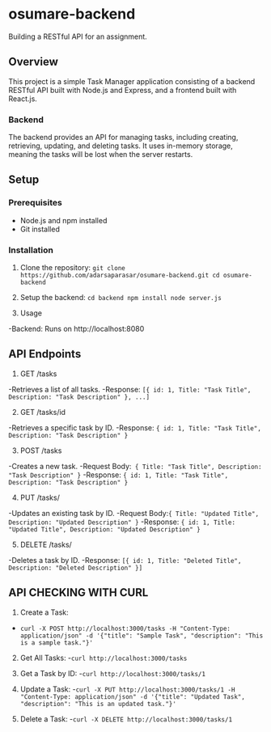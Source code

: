 # osumare-backend
Building a RESTful API for an assignment.



## Overview

This project is a simple Task Manager application consisting of a backend RESTful API built with Node.js and Express, and a frontend built with React.js.

### Backend

The backend provides an API for managing tasks, including creating, retrieving, updating, and deleting tasks. It uses in-memory storage, meaning the tasks will be lost when the server restarts.



## Setup

### Prerequisites

- Node.js and npm installed
- Git installed

### Installation

1. Clone the repository:
   `
   git clone https://github.com/adarsaparasar/osumare-backend.git
   cd osumare-backend `

2. Setup the backend:
`cd backend
npm install
node server.js`

3. Usage
   
  -Backend: Runs on http://localhost:8080

## API Endpoints

1. GET /tasks

-Retrieves a list of all tasks.
-Response: `[{ id: 1, Title: "Task Title", Description: "Task Description" }, ...]`

2.  GET /tasks/id

-Retrieves a specific task by ID.
-Response: `{ id: 1, Title: "Task Title", Description: "Task Description" }`

3. POST /tasks

-Creates a new task.
-Request Body:` { Title: "Task Title", Description: "Task Description" }`
-Response: `{ id: 1, Title: "Task Title", Description: "Task Description" }`

4. PUT /tasks/

-Updates an existing task by ID.
-Request Body:`{ Title: "Updated Title", Description: "Updated Description" }`
-Response: `{ id: 1, Title: "Updated Title", Description: "Updated Description" }`

5. DELETE /tasks/

-Deletes a task by ID.
-Response: `[{ id: 1, Title: "Deleted Title", Description: "Deleted Description" }]`


## API CHECKING WITH CURL

1. Create a Task:
- `curl -X POST http://localhost:3000/tasks -H "Content-Type: application/json" -d '{"title": "Sample Task", "description": "This is a sample task."}'`

2. Get All Tasks:
-`curl http://localhost:3000/tasks`

3. Get a Task by ID:
-`curl http://localhost:3000/tasks/1`

4. Update a Task:
-`curl -X PUT http://localhost:3000/tasks/1 -H "Content-Type: application/json" -d '{"title": "Updated Task", "description": "This is an updated task."}'`

5. Delete a Task:
-`curl -X DELETE http://localhost:3000/tasks/1`